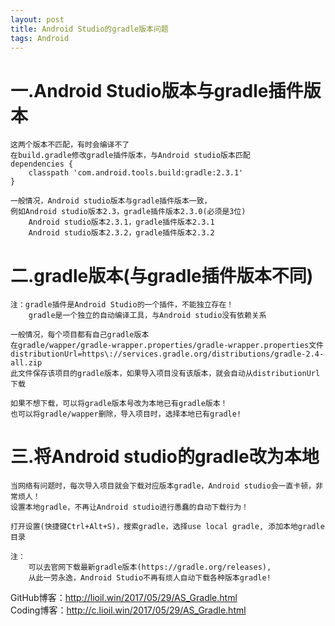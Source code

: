 ```yaml
---
layout: post
title: Android Studio的gradle版本问题
tags: Android
---
```

# 一.Android Studio版本与gradle插件版本
	这两个版本不匹配，有时会编译不了
	在build.gradle修改gradle插件版本，与Android studio版本匹配
	dependencies {
		classpath 'com.android.tools.build:gradle:2.3.1'
	}	
	
	一般情况，Android studio版本与gradle插件版本一致，
	例如Android studio版本2.3，gradle插件版本2.3.0(必须是3位)
		Android studio版本2.3.1，gradle插件版本2.3.1
		Android studio版本2.3.2，gradle插件版本2.3.2
		
# 二.gradle版本(与gradle插件版本不同)
	注：gradle插件是Android Studio的一个插件，不能独立存在！
		gradle是一个独立的自动编译工具，与Android studio没有依赖关系
	
	一般情况，每个项目都有自己gradle版本
	在gradle/wapper/gradle-wrapper.properties/gradle-wrapper.properties文件
	distributionUrl=https\://services.gradle.org/distributions/gradle-2.4-all.zip	
	此文件保存该项目的gradle版本，如果导入项目没有该版本，就会自动从distributionUrl下载
	
	如果不想下载，可以将gradle版本号改为本地已有gradle版本！
	也可以将gradle/wapper删除，导入项目时，选择本地已有gradle!
	
# 三.将Android studio的gradle改为本地	
	
	当网络有问题时，每次导入项目就会下载对应版本gradle，Android studio会一直卡顿，非常烦人！
	设置本地gradle，不再让Android studio进行愚蠢的自动下载行为！
	
	打开设置(快捷键Ctrl+Alt+S)，搜索gradle，选择use local gradle, 添加本地gradle目录
	
	注：
		可以去官网下载最新gradle版本(https://gradle.org/releases),
		从此一劳永逸，Android Studio不再有烦人自动下载各种版本gradle!


GitHub博客：http://lioil.win/2017/05/29/AS_Gradle.html   
Coding博客：http://c.lioil.win/2017/05/29/AS_Gradle.html